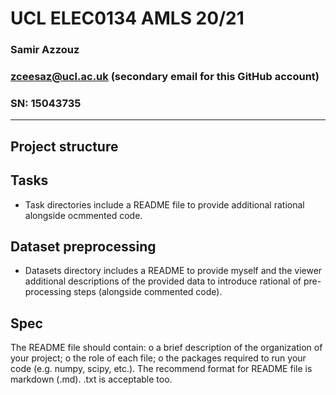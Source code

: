 # UCL ELEC0134 AMLS 20/21

### Samir Azzouz

### zceesaz@ucl.ac.uk (secondary email for this GitHub account)

### SN: 15043735

---

## Project structure

## Tasks

- Task directories include a README file to provide additional rational alongside ocmmented code.

## Dataset preprocessing

- Datasets directory includes a README to provide myself and the viewer additional descriptions of the provided data to introduce rational of pre-processing steps (alongside commented code).

## Spec

The README file should contain:
o a brief description of the organization of your project;
o the role of each file;
o the packages required to run your code (e.g. numpy, scipy, etc.).
The recommend format for README file is markdown (.md). .txt is acceptable
too.
